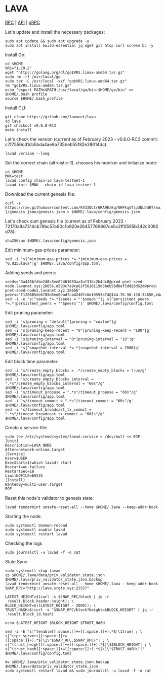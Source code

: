 # LAVA
[RPC](http://lava.srgts.xyz:25557) | [API](http://lava.srgts.xyz:5317) | [gRPC](http://lava.srgts.xyz:9590)

Let's update and install the necessary packages:
````
sudo apt update && sudo apt upgrade -y
sudo apt install build-essential jq wget git htop curl screen bc -y
````
Install Go:
````
cd $HOME
VRS="1.19.2"
wget "https://golang.org/dl/go$VRS.linux-amd64.tar.gz"
sudo rm -rf /usr/local/go
sudo tar -C /usr/local -xzf "go$VRS.linux-amd64.tar.gz"
rm "go$VRS.linux-amd64.tar.gz"
echo "export PATH=$PATH:/usr/local/go/bin:$HOME/go/bin" >> $HOME/.bash_profile
source $HOME/.bash_profile
````
Install CLI:
````
git clone https://github.com/lavanet/lava
cd lava
git checkout v0.6.0-RC3
make install
````
Let's check the version (current as of February 2023 - v0.6.0-RC3 commit: c7f7556cd1cb5bda4ae8a735beb55f82e38014dc):
````
lavad version --long
````
Set the correct chain (altruistic-1), chooses his moniker and initialize node:
````
cd $HOME
MNK=test
lavad config chain-id lava-testnet-1
lavad init $MNK --chain-id lava-testnet-1
````
Download the current genesis file:
````
curl -s https://raw.githubusercontent.com/K433QLtr6RA9ExEq/GHFkqmTzpdNLDd6T/main/testnet-1/genesis_json/genesis.json > $HOME/.lava/config/genesis.json
````
Let's check sum genesis file (current as of February 2023 - 72170a8a7314cb79bc57a60c1b920e26457769667ce5c2ff0595b342c0080d78):
````
sha256sum $HOME/.lava/config/genesis.json
````
Edit minimum-gas-prices parameter:
````
sed -i 's|^minimum-gas-prices *=.*|minimum-gas-prices = "0.025ulava"|g' $HOME/.lava/config/app.toml
````
Adding seeds and peers:
````
seeds="3a445bfdbe2d0c8ee82461633aa3af31bc2b4dc0@prod-pnet-seed-node.lavanet.xyz:26656,e593c7a9ca61f5616119d6beb5bd8ef5dd28d62d@prod-pnet-seed-node2.lavanet.xyz:26656"
peers="f120685de6785d8ee0eadfca42407c6e10593e74@144.76.90.130:32656,e4ebf07ed08ff8ee26a9a903d63ad34d1f59393e@95.217.35.186:56656,0561fed6e88f2167979e379436529861527d859d@65.109.92.148:61256,e4c705abed2f76830652799d2eb386a9b876daff@168.119.52.60:26656,d3a466c4892943059b6b361e63eb0665ead5c574@147.135.222.170:5567"
sed -i -e 's|^seeds *=.*|seeds = "'$seeds'"|; s|^persistent_peers *=.*|persistent_peers = "'$peers'"|' $HOME/.lava/config/config.toml
````
Edit pruning parameter:
````
sed -i 's|pruning = "default"|pruning = "custom"|g' $HOME/.lava/config/app.toml
sed -i 's|pruning-keep-recent = "0"|pruning-keep-recent = "100"|g' $HOME/.lava/config/app.toml
sed -i 's|pruning-interval = "0"|pruning-interval = "10"|g' $HOME/.lava/config/app.toml
sed -i 's|^snapshot-interval *=.*|snapshot-interval = 2000|g' $HOME/.lava/config/app.toml
````
Edit block time parameter:
````
sed -i 's/create_empty_blocks = .*/create_empty_blocks = true/g' $HOME/.lava/config/app.toml
sed -i 's/create_empty_blocks_interval = ".*s"/create_empty_blocks_interval = "60s"/g' $HOME/.lava/config/app.toml
sed -i 's/timeout_propose = ".*s"/timeout_propose = "60s"/g' $HOME/.lava/config/app.toml
sed -i 's/timeout_commit = ".*s"/timeout_commit = "60s"/g' $HOME/.lava/config/app.toml
sed -i 's/timeout_broadcast_tx_commit = ".*s"/timeout_broadcast_tx_commit = "601s"/g' $HOME/.lava/config/app.toml
````
Create a service file:
````
sudo tee /etc/systemd/system/lavad.service > /dev/null << EOF
[Unit]
Description=LAVA NODE
After=network-online.target
[Service]
User=$USER
ExecStart=$(which lavad) start
Restart=on-failure
RestartSec=10
LimitNOFILE=65535
[Install]
WantedBy=multi-user.target
EOF
````
Reset this node's validator to genesis state:
````
lavad tendermint unsafe-reset-all --home $HOME/.lava --keep-addr-book
````
Starting the node:
````
sudo systemctl daemon-reload
sudo systemctl enable lavad
sudo systemctl restart lavad
````
Checking the logs
````
sudo journalctl -u lavad -f -o cat
````
State Sync:
````
sudo systemctl stop lavad
cp $HOME/.lava/data/priv_validator_state.json $HOME/.lava/priv_validator_state.json.backup
lavad tendermint unsafe-reset-all --home $HOME/.lava --keep-addr-book
SNAP_RPC="http://lava.srgts.xyz:25557"

LATEST_HEIGHT=$(curl -s $SNAP_RPC/block | jq -r .result.block.header.height); \
BLOCK_HEIGHT=$((LATEST_HEIGHT - 2000)); \
TRUST_HASH=$(curl -s "$SNAP_RPC/block?height=$BLOCK_HEIGHT" | jq -r .result.block_id.hash)

echo $LATEST_HEIGHT $BLOCK_HEIGHT $TRUST_HASH

sed -i -E "s|^(enable[[:space:]]+=[[:space:]]+).*$|\1true| ; \
s|^(rpc_servers[[:space:]]+=[[:space:]]+).*$|\1\"$SNAP_RPC,$SNAP_RPC\"| ; \
s|^(trust_height[[:space:]]+=[[:space:]]+).*$|\1$BLOCK_HEIGHT| ; \
s|^(trust_hash[[:space:]]+=[[:space:]]+).*$|\1\"$TRUST_HASH\"|" $HOME/.lava/config/config.toml

mv $HOME/.lava/priv_validator_state.json.backup $HOME/.lava/data/priv_validator_state.json
sudo systemctl restart lavad && sudo journalctl -u lavad -f -o cat
````
